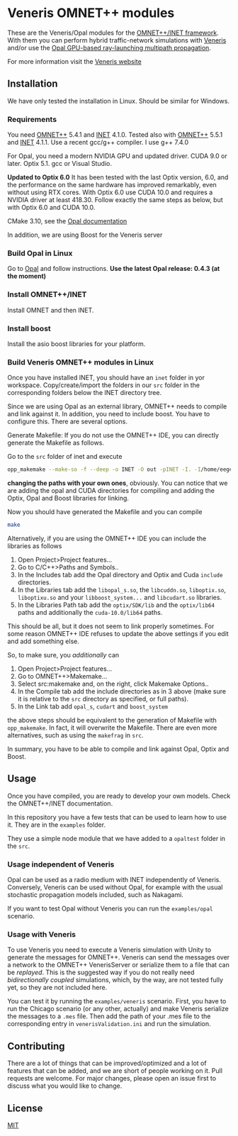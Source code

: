 # Veneris OMNET++ modules

These are the Veneris/Opal modules for the [OMNET++/INET framework](https://inet.omnetpp.org/). 
With them you can perform hybrid traffic-network simulations with [Veneris](https://gitlab.com/esteban.egea/veneris) 
and/or use the [Opal GPU-based ray-launching multipath propagation](https://gitlab.com/esteban.egea/opal). 

For more information visit the [Veneris website](http://pcacribia.upct.es/veneris)



## Installation
We have only tested the installation in Linux. Should be similar for Windows.

### Requirements
You need [OMNET++](https://omnetpp.org/) 5.4.1 and  [INET](https://inet.omnetpp.org/) 4.1.0. 
Tested also with [OMNET++](https://omnetpp.org/) 5.5.1 and [INET](https://inet.omnetpp.org/) 4.1.1. 
Use a recent gcc/g++ compiler.  I use g++ 7.4.0

For Opal, you need a modern NVIDIA GPU and updated driver.  CUDA 9.0 or later. Optix 5.1. gcc or Visual Studio.

**Updated to Optix 6.0**  It has been tested with the last Optix version, 6.0, and the performance on the same hardware has improved remarkably, even without using RTX cores. With Optix 6.0 use CUDA 10.0 and requires a NVIDIA driver at least 418.30. Follow exactly the same steps as below, but with Optix 6.0 and CUDA 10.0.

CMake 3.10, see the [Opal documentation](https://gitlab.com/esteban.egea/opal/README.md)

In addition, we are using Boost for the Veneris server
### Build Opal in Linux
Go to [Opal](https://gitlab.com/esteban.egea/opal) and follow instructions.
**Use the latest Opal release: 0.4.3 (at the moment)**

### Install OMNET++/INET
Install OMNET and then INET.

### Install boost
Install the asio boost libraries for your platform.

### Build Veneris OMNET++ modules in Linux
Once you  have installed INET, you should have an `inet` folder in yor workspace. Copy/create/import the folders in our `src` folder in the corresponding folders below the INET directory tree.

Since we are using Opal as an external library, OMNET++ needs to compile and link against it. In addition, you need to include boost. You have to configure this. 
There are several options.

Generate Makefile:
If you do not use the OMNET++ IDE, you can directly generate the Makefile as follows. 

Go to the `src` folder of inet and execute
```bash
opp_makemake --make-so -f --deep -o INET -O out -pINET -I. -I/home/eegea/optix/SDK/opal -I/home/eegea/optix/include -I/usr/local/cuda-10.0/include -L/home/eegea/optix/SDK/lib -L/home/eegea/optix/lib64 -L/usr/local/cuda-10.0/lib64  -L/usr/lib/x86_64-linux-gnu -lopal_s -lboost_system -lcudart -Xinet/applications/voipstream -Xinet/linklayer/ext -Xinet/transportlayer/tcp_lwip -Xinet/transportlayer/tcp_nsc
```
**changing the paths with your own ones**, obviously. You can notice that we are adding the opal and CUDA directories for compiling and adding the Optix, Opal and Boost libraries for linking. 

Now you should have generated the Makefile and  you can compile
```bash
make
```

Alternatively, if you are using the OMNET++ IDE you can include the libraries as follows
1. Open Project>Project features...
2. Go to C/C++>Paths and Symbols..
3. In the Includes tab add the Opal directory and Optix and Cuda `include` directories.
4. In the Libraries tab add the `libopal_s.so`, the `libcuddn.so`, `liboptix.so`, `liboptixu.so` and your `libboost_system...` and `libcudart.so` libraries.
5. In the Libraries Path tab add the `optix/SDK/lib` and the `optix/lib64` paths and additionally the `cuda-10.0/lib64` paths.

This should be all, but it does not seem to link properly sometimes. For some reason OMNET++ IDE refuses to update the above settings if you edit and add something else.

So, to make sure, you *additionally* can 
1. Open Project>Project features...
2. Go to OMNET++>Makemake...
3. Select src:makemake and, on the right, click Makemake Options..
4. In the Compile tab add the include directories as in 3 above (make sure it is relative to the `src` directory as specified, or full paths).
5. In the Link tab add `opal_s`, `cudart` and `boost_system`

the above steps should be equivalent to the generation of Makefile with `opp_makemake`. In fact, it will overwrite the Makefile. 
There are even more alternatives, such as using the `makefrag` in `src`. 

In summary, you have to be able to compile and link against Opal, Optix and Boost.

## Usage
Once you have compiled, you are ready to develop your own models. Check the OMNET++/INET documentation. 

In this repository you have a few tests that can be used to learn how to use it. They are in the `examples` folder. 

They use a simple node module that  we have added to a  `opaltest` folder in the `src`.

### Usage independent of Veneris
Opal can be used as a radio medium with INET independently of Veneris. Conversely, Veneris can be used without Opal, for example  with the usual stochastic propagation models included, such as Nakagami.

If you want to test Opal without Veneris you can run the `examples/opal` scenario. 

### Usage with Veneris
To use Veneris you need to execute a Veneris simulation with Unity to generate the messages for OMNET++. Veneris can send the messages over a network to the OMNET++ VenerisServer or serialize them to a file that can be *replayed*. This is the suggested way if you do not really need *bidirectionally coupled* simulations, which, by the way, are not tested fully yet, so they are not included here. 

You can test it by running the `examples/veneris` scenario. First, you have to run the Chicago scenario (or any other, actually) and make 
Veneris serialize the messages to a `.mes` file. Then add the path of your .mes file to the corresponding entry in `venerisValidation.ini` and run the simulation.


## Contributing
There are a lot of things that can be improved/optimized and a lot of features that can be added, and we are short of people working on it. Pull requests are welcome. For major changes, please open an issue first to discuss what you would like to change.


## License
[MIT](https://choosealicense.com/licenses/mit/)
